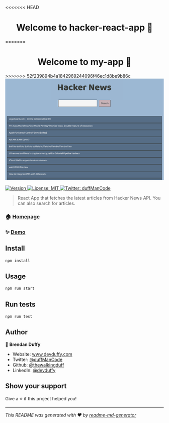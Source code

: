 <<<<<<< HEAD
<h1 align="center">Welcome to hacker-react-app 👋</h1>
=======
<h1 align="center">Welcome to my-app 👋</h1>
>>>>>>> 52f239894b4a1842969244096f46ec1d8be9b86c
<img src="public/images/hacker-news.png">
<p>
  <a href="https://www.npmjs.com/package/my-app" target="_blank">
    <img alt="Version" src="https://img.shields.io/npm/v/my-app.svg">
  </a>
  <a href="#" target="_blank">
    <img alt="License: MIT" src="https://img.shields.io/badge/License-MIT-yellow.svg" />
  </a>
  <a href="https://twitter.com/duffManCode" target="_blank">
    <img alt="Twitter: duffManCode" src="https://img.shields.io/twitter/follow/duffManCode.svg?style=social" />
  </a>
</p>

> React App that fetches the latest articles from Hacker News API.  You can also search for articles.

### 🏠 [Homepage](https://main.d3bzl8aythybe1.amplifyapp.com/)

### ✨ [Demo](https://main.d3bzl8aythybe1.amplifyapp.com/)

## Install

```sh
npm install
```

## Usage

```sh
npm run start
```

## Run tests

```sh
npm run test
```

## Author

👤 **Brendan Duffy**

* Website: www.devduffy.com
* Twitter: [@duffManCode](https://twitter.com/duffManCode)
* Github: [@thewalkingduff](https://github.com/thewalkingduff)
* LinkedIn: [@devduffy](https://linkedin.com/in/devduffy)

## Show your support

Give a ⭐️ if this project helped you!

***
_This README was generated with ❤️ by [readme-md-generator](https://github.com/kefranabg/readme-md-generator)_